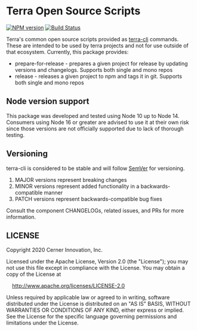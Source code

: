 # Terra Open Source Scripts

[![NPM version](https://badgen.net/npm/v/@cerner/terra-open-source-scripts)](https://www.npmjs.org/package/@cerner/terra-open-source-scripts)
[![Build Status](https://badgen.net/travis/cerner/terra-toolkit)](https://travis-ci.com/cerner/terra-toolkit)

Terra's common open source scripts provided as [terra-cli](https://www.npmjs.org/package/@cerner/terra-cli) commands. These are intended to be used by terra projects and not for use outside of that ecosystem. Currently, this package provides:

* prepare-for-release - prepares a given project for release by updating versions and changelogs. Supports both single and mono repos
* release - releases a given project to npm and tags it in git. Supports both single and mono repos

## Node version support

This package was developed and tested using Node 10 up to Node 14. Consumers using Node 16 or greater are advised to use it at their own risk since those versions are not officially supported due to lack of thorough testing.

## Versioning

terra-cli is considered to be stable and will follow [SemVer](http://semver.org/) for versioning.

1. MAJOR versions represent breaking changes
2. MINOR versions represent added functionality in a backwards-compatible manner
3. PATCH versions represent backwards-compatible bug fixes

Consult the component CHANGELOGs, related issues, and PRs for more information.

## LICENSE

Copyright 2020 Cerner Innovation, Inc.

Licensed under the Apache License, Version 2.0 (the "License"); you may not use this file except in compliance with the License. You may obtain a copy of the License at

&nbsp;&nbsp;&nbsp;&nbsp;<http://www.apache.org/licenses/LICENSE-2.0>

Unless required by applicable law or agreed to in writing, software distributed under the License is distributed on an "AS IS" BASIS, WITHOUT WARRANTIES OR CONDITIONS OF ANY KIND, either express or implied. See the License for the specific language governing permissions and limitations under the License.
